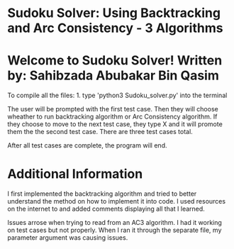 # Sudoku Solver: Using Backtracking and Arc Consistency - 3 Algorithms 
# Welcome to Sudoku Solver! Written by: Sahibzada Abubakar Bin Qasim 

To compile all the files:
    1. type 'python3 Sudoku_solver.py' into the terminal

The user will be prompted with the first test case. Then they will choose wheather to run 
backtracking algorithm or Arc Consistency algorithm. If they choose to move to the next 
test case, they type X and it will promote them the the second test case. There are three
test cases total. 

After all test cases are complete, the program will end. 

# Additional Information

I first implemented the backtracking algorithm and tried to better understand the method
on how to implement it into code. I used resources on the internet to and added comments
displaying all that I learned. 

Issues arrose when trying to read from an AC3 algorithm. I had it working on test cases but
not properly. When I ran it through the separate file, my parameter argument was causing issues.




